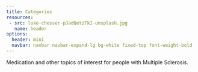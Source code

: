 ```yaml
---
title: Categories
resources:
 - src: luke-chesser-pJadQetzTkI-unsplash.jpg
   name: header
options:
  header: mini
  navbar: navbar navbar-expand-lg bg-white fixed-top font-weight-bold
---
```


Medication and other topics of interest for people with Multiple Sclerosis.

